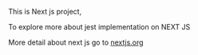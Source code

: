 This is Next js project, 

To explore more about jest implementation on NEXT JS

More detail about next js go to [nextjs.org](https://nextjs.org/)